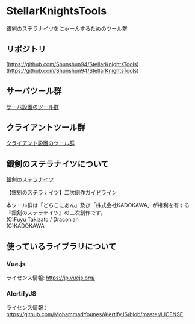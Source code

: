 # StellarKnightsTools
銀剣のステラナイツをにゃーんするためのツール群

## リポジトリ

[https://github.com/Shunshun94/StellarKnightsTools](https://github.com/Shunshun94/StellarKnightsTools)

## サーバツール群

[サーバ設置のツール群](./server)

## クライアントツール群

[クライアント設置のツール群](./client)

## 銀剣のステラナイツについて

[銀剣のステラナイツ](https://fujimi-trpg-online.jp/game/stellar.html)

[【銀剣のステラナイツ】二次創作ガイドライン](https://fujimi-trpg-online.jp/info/stellar_ug.html)

本ツール群は「どらこにあん」及び「株式会社KADOKAWA」が権利を有する『銀剣のステラナイツ』の二次創作です。   
(C)Fuyu Takizato / Draconian   
(C)KADOKAWA

## 使っているライブラリについて

### Vue.js

ライセンス情報: https://jp.vuejs.org/

### AlertifyJS

ライセンス情報： https://github.com/MohammadYounes/AlertifyJS/blob/master/LICENSE
